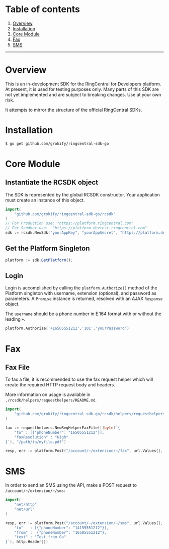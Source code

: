 # Table of contents

1. [Overview](#overview)
2. [Installation](#installation)
3. [Core Module](#core-module)
4. [Fax](#fax)
4. [SMS](#sms)

***

# Overview

This is an in-development SDK for the RingCentral for Developers platform. At present, it is used for testing purposes only. Many parts of this SDK are not yet implemented and are subject to breaking changes. Use at your own risk.

It attempts to mirror the structure of the official RingCentral SDKs. 

# Installation

```bash
$ go get github.com/grokify/ringcentral-sdk-go
```

# Core Module

## Instantiate the RCSDK object

The SDK is represented by the global RCSDK constructor. Your application must create an instance of this object.

```go
import(
	"github.com/grokify/ringcentral-sdk-go/rcsdk"
)
// For Production use: "https://platform.ringcentral.com"
// For Sandbox use:  "https://platform.devtest.ringcentral.com"
sdk := rcsdk.NewSdk("yourAppKey", "yourAppSecret", "https://platform.devtest.ringcentral.com")
```

## Get the Platform Singleton

```js
platform := sdk.GetPlatform();
```

## Login

Login is accomplished by calling the `platform.Authorize()` method of the Platform singleton with username, extension
(optional), and password as parameters. A `Promise` instance is returned, resolved with an AJAX `Response` object.

The `username` should be a phone number in E.164 format with or without the leading `+`.

```go
platform.Authorize('+16505551212','101','yourPassword')
```

# Fax

## Fax File

To fax a file, it is recommended to use the fax request helper which will create the required HTTP request body and headers.

More information on usage is available in `./rcsdk/helpers/requesthelpers/README.md`.

```go
import(
	"github.com/grokify/ringcentral-sdk-go/rcsdk/helpers/requesthelpers"
)

fax := requesthelpers.NewReqHelperFaxFile([]byte(`{ 
	"to" : [{"phoneNumber": "16505551212"}],
	"faxResolution" : "High"
}`), "/path/to/myfile.pdf")

resp, err := platform.Post("/account/~/extension/~/fax", url.Values{}, fax.GetBody(), fax.GetHeaders())
```

# SMS

In order to send an SMS using the API, make a POST request to `/account/~/extension/~/sms`:

```go
import(
	"net/http"
	"net/url"
)

resp, err := platform.Post("/account/~/extension/~/sms", url.Values{}, []byte(`{ 
	"to"   : [{"phoneNumber": "14155551212"}],
	"from" :  {"phoneNumber": "16505551212"}, 
	"text" : "Test from Go"
}`), http.Header{})
```

